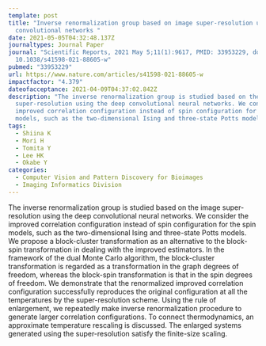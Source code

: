 ```yaml
---
template: post
title: "Inverse renormalization group based on image super-resolution using deep
  convolutional networks "
date: 2021-05-05T04:32:48.137Z
journaltypes: Journal Paper
journal: "Scientific Reports, 2021 May 5;11(1):9617, PMID: 33953229, doi:
  10.1038/s41598-021-88605-w"
pubmed: "33953229"
url: https://www.nature.com/articles/s41598-021-88605-w
impactfactor: "4.379"
dateofacceptance: 2021-04-09T04:37:02.842Z
description: "The inverse renormalization group is studied based on the image
  super-resolution using the deep convolutional neural networks. We consider the
  improved correlation configuration instead of spin configuration for the spin
  models, such as the two-dimensional Ising and three-state Potts models. "
tags:
  - Shiina K
  - Mori H
  - Tomita Y
  - Lee HK
  - Okabe Y
categories:
  - Computer Vision and Pattern Discovery for Bioimages
  - Imaging Informatics Division
---
```

<!--StartFragment-->

The inverse renormalization group is studied based on the image super-resolution using the deep convolutional neural networks. We consider the improved correlation configuration instead of spin configuration for the spin models, such as the two-dimensional Ising and three-state Potts models. We propose a block-cluster transformation as an alternative to the block-spin transformation in dealing with the improved estimators. In the framework of the dual Monte Carlo algorithm, the block-cluster transformation is regarded as a transformation in the graph degrees of freedom, whereas the block-spin transformation is that in the spin degrees of freedom. We demonstrate that the renormalized improved correlation configuration successfully reproduces the original configuration at all the temperatures by the super-resolution scheme. Using the rule of enlargement, we repeatedly make inverse renormalization procedure to generate larger correlation configurations. To connect thermodynamics, an approximate temperature rescaling is discussed. The enlarged systems generated using the super-resolution satisfy the finite-size scaling.

<!--EndFragment-->